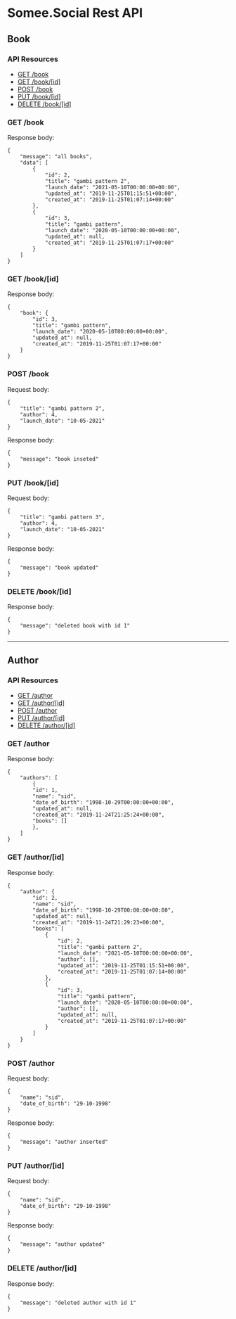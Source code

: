 # Somee.Social Rest API

## **Book**

### API Resources

  - [GET /book](#get-books)
  - [GET /book/[id]](#get-bookid)
  - [POST /book](#post-book)
  - [PUT /book/[id]](#put-book)
  - [DELETE /book/[id]](#delete-book)

### GET /book

Response body:

    {
        "message": "all books",
        "data": [
            {
                "id": 2,
                "title": "gambi pattern 2",
                "launch_date": "2021-05-10T00:00:00+00:00",
                "updated_at": "2019-11-25T01:15:51+00:00",
                "created_at": "2019-11-25T01:07:14+00:00"
            },
            {
                "id": 3,
                "title": "gambi pattern",
                "launch_date": "2020-05-10T00:00:00+00:00",
                "updated_at": null,
                "created_at": "2019-11-25T01:07:17+00:00"
            }
        ]
    }

### GET /book/[id]

Response body:

    {
        "book": {
            "id": 3,
            "title": "gambi pattern",
            "launch_date": "2020-05-10T00:00:00+00:00",
            "updated_at": null,
            "created_at": "2019-11-25T01:07:17+00:00"
        }
    }

### POST /book

Request body:

    {
        "title": "gambi pattern 2",
        "author": 4,
        "launch_date": "10-05-2021"
    }

Response body:

    {
        "message": "book inseted"
    }

### PUT /book/[id]

Request body:

    {
        "title": "gambi pattern 3",
        "author": 4,
        "launch_date": "10-05-2021"
    }

Response body:

    {
        "message": "book updated"
    }


### DELETE /book/[id]

Response body:

    {
        "message": "deleted book with id 1"
    }


***

## **Author**

### API Resources

  - [GET /author](#get-authors)
  - [GET /author/[id]](#get-authorid)
  - [POST /author](#post-author)
  - [PUT /author/[id]](#put-author)
  - [DELETE /author/[id]](#delete-author)

### GET /author

Response body:

    {
        "authors": [
            {
            "id": 1,
            "name": "sid",
            "date_of_birth": "1998-10-29T00:00:00+00:00",
            "updated_at": null,
            "created_at": "2019-11-24T21:25:24+00:00",
            "books": []
            },
        ]
    }

### GET /author/[id]

Response body:

    {
        "author": {
            "id": 2,
            "name": "sid",
            "date_of_birth": "1998-10-29T00:00:00+00:00",
            "updated_at": null,
            "created_at": "2019-11-24T21:29:23+00:00",
            "books": [
                {
                    "id": 2,
                    "title": "gambi pattern 2",
                    "launch_date": "2021-05-10T00:00:00+00:00",
                    "author": [],
                    "updated_at": "2019-11-25T01:15:51+00:00",
                    "created_at": "2019-11-25T01:07:14+00:00"
                },
                {
                    "id": 3,
                    "title": "gambi pattern",
                    "launch_date": "2020-05-10T00:00:00+00:00",
                    "author": [],
                    "updated_at": null,
                    "created_at": "2019-11-25T01:07:17+00:00"
                }
            ]
        }
    }

### POST /author

Request body:

    {
        "name": "sid",
        "date_of_birth": "29-10-1998"
    }
    
Response body:

    {
        "message": "author inserted"
    }

### PUT /author/[id]

Request body:

    {
        "name": "sid",
        "date_of_birth": "29-10-1998"
    }

Response body:

    {
        "message": "author updated"
    }


### DELETE /author/[id]

Response body:

    {
        "message": "deleted author with id 1"
    }
